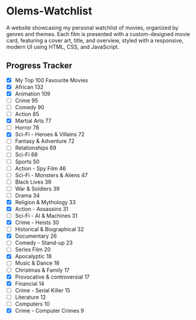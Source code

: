 # Olems-Watchlist
A website showcasing my personal watchlist of movies, organized by genres and themes. Each film is presented with a custom-designed movie card, featuring a cover art, title, and overview, styled with a responsive, modern UI using HTML, CSS, and JavaScript.

## Progress Tracker

- [x] My Top 100 Favourite Movies
- [x] African	132
- [x] Animation	109
- [ ] Crime	95
- [ ] Comedy	90
- [ ] Action	85
- [x] Martial Arts 77
- [ ] Horror	78
- [x] Sci-Fi - Heroes & Villains	72
- [ ] Fantasy & Adventure	72
- [ ] Relationships	69
- [ ] Sci-Fi	68
- [ ] Sports	50
- [ ] Action - Spy Film	46
- [ ] Sci-Fi - Monsters & Aliens	47
- [ ] Black Lives	39
- [ ] War & Soldiers	39
- [ ] Drama	34
- [x] Religion & Mythology	33
- [x] Action - Assassins	31
- [ ] Sci-Fi - AI & Machines	31
- [x] Crime - Heists	30
- [ ] Historical & Biographical	32
- [x] Documentary	26
- [ ] Comedy - Stand-up	23
- [ ] Series Film	20
- [x] Apocalyptic	18
- [ ] Music & Dance	18
- [ ] Christmas & Family	17
- [x] Provocative & controversial	17
- [x] Financial	14
- [ ] Crime - Serial Killer	15
- [ ] Literature	12
- [ ] Computers	10
- [x] Crime - Computer Crimes	9
